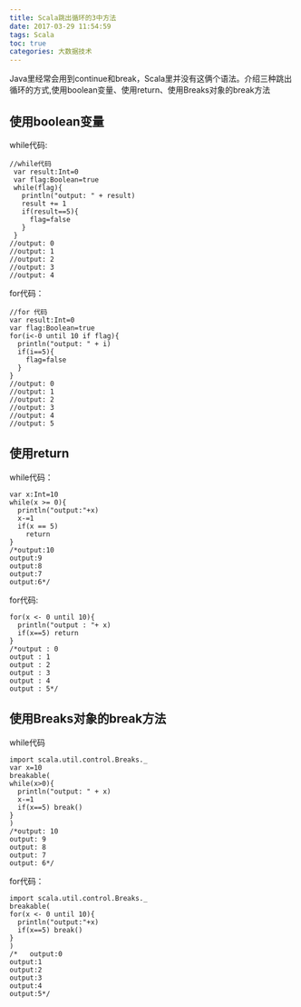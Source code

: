 ```yaml
---
title: Scala跳出循环的3中方法
date: 2017-03-29 11:54:59
tags: Scala
toc: true
categories: 大数据技术
---
```

Java里经常会用到continue和break，Scala里并没有这俩个语法。介绍三种跳出循环的方式,使用boolean变量、使用return、使用Breaks对象的break方法
<!-- more -->
## 使用boolean变量 ##
while代码:
```
//while代码
 var result:Int=0
 var flag:Boolean=true
 while(flag){
   println("output: " + result)
   result += 1
   if(result==5){
     flag=false
   }
 }
//output: 0
//output: 1
//output: 2
//output: 3
//output: 4
```
for代码：
```
//for 代码
var result:Int=0
var flag:Boolean=true
for(i<-0 until 10 if flag){
  println("output: " + i)
  if(i==5){
    flag=false
  }
}
//output: 0
//output: 1
//output: 2
//output: 3
//output: 4
//output: 5
```
## 使用return ##
while代码：
```
var x:Int=10
while(x >= 0){
  println("output:"+x)
  x-=1
  if(x == 5)
    return
}
/*output:10
output:9
output:8
output:7
output:6*/
```
for代码:
```
for(x <- 0 until 10){
  println("output : "+ x)
  if(x==5) return
}
/*output : 0
output : 1
output : 2
output : 3
output : 4
output : 5*/
```
##  使用Breaks对象的break方法 ##
while代码
```
import scala.util.control.Breaks._
var x=10
breakable(
while(x>0){
  println("output: " + x)
  x-=1
  if(x==5) break()
}    
)
/*output: 10
output: 9
output: 8
output: 7
output: 6*/
```
for代码：
```
import scala.util.control.Breaks._
breakable(
for(x <- 0 until 10){
  println("output:"+x)
  if(x==5) break()
}
)
/*   output:0
output:1
output:2
output:3
output:4
output:5*/
```
